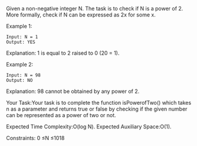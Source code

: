 Given a non-negative integer N. The task is to check if N is a power of 2. More formally, check if N can be expressed as 2x for some x. 

Example 1:

```
Input: N = 1
Output: YES
```

Explanation: 1 is equal to 2 
raised to 0 (20 = 1).

Example 2:

```
Input: N = 98
Output: NO
```

Explanation: 98 cannot be obtained
by any power of 2.


Your Task:Your task is to complete the function isPowerofTwo() which takes n as a parameter and returns true or false by checking if the given number can be represented as a power of two or not.

Expected Time Complexity:O(log N).
Expected Auxiliary Space:O(1).

Constraints:
0 ≤N ≤1018